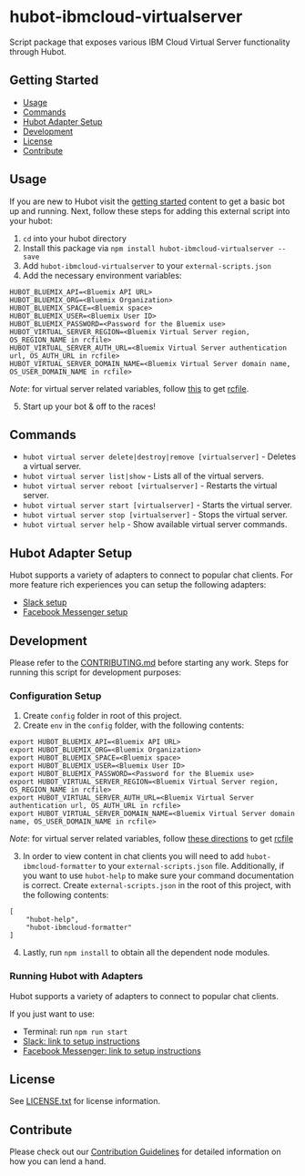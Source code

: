 # hubot-ibmcloud-virtualserver

Script package that exposes various IBM Cloud Virtual Server functionality through Hubot.

## Getting Started
  * [Usage](#usage)
  * [Commands](#commands)
  * [Hubot Adapter Setup](#hubot-adapter-setup)
  * [Development](#development)
  * [License](#license)
  * [Contribute](#contribute)

## Usage <a id="usage"></a>

If you are new to Hubot visit the [getting started](https://hubot.github.com/docs/) content to get a basic bot up and running.  Next, follow these steps for adding this external script into your hubot:

1. `cd` into your hubot directory
2. Install this package via `npm install hubot-ibmcloud-virtualserver --save`
3. Add `hubot-ibmcloud-virtualserver` to your `external-scripts.json`
4. Add the necessary environment variables:
```
HUBOT_BLUEMIX_API=<Bluemix API URL>
HUBOT_BLUEMIX_ORG=<Bluemix Organization>
HUBOT_BLUEMIX_SPACE=<Bluemix space>
HUBOT_BLUEMIX_USER=<Bluemix User ID>
HUBOT_BLUEMIX_PASSWORD=<Password for the Bluemix use>
HUBOT_VIRTUAL_SERVER_REGION=<Bluemix Virtual Server region, OS_REGION_NAME in rcfile>
HUBOT_VIRTUAL_SERVER_AUTH_URL=<Bluemix Virtual Server authentication url, OS_AUTH_URL in rcfile>
HUBOT_VIRTUAL_SERVER_DOMAIN_NAME=<Bluemix Virtual Server domain name, OS_USER_DOMAIN_NAME in rcfile>
```
_Note_: for virtual server related variables, follow [this](https://console.ng.bluemix.net/docs/virtualmachines/vm_setup_os_clients.html#vm_download_rcfile) to get [rcfile](http://docs.openstack.org/developer/python-openstackclient/index.html).

5. Start up your bot & off to the races!


## Commands <a id="commands"></a>

- `hubot virtual server delete|destroy|remove [virtualserver]` - Deletes a virtual server.
- `hubot virtual server list|show` - Lists all of the virtual servers.
- `hubot virtual server reboot [virtualserver]` - Restarts the virtual server.
- `hubot virtual server start [virtualserver]` - Starts the virtual server.
- `hubot virtual server stop [virtualserver]` - Stops the virtual server.
- `hubot virtual server help` - Show available virtual server commands.

## Hubot Adapter Setup <a id="hubot-adapter-setup"></a>

Hubot supports a variety of adapters to connect to popular chat clients.  For more feature rich experiences you can setup the following adapters:
- [Slack setup](./docs/adapters/slack.md)
- [Facebook Messenger setup](./docs/adapters/facebook.md)

## Development <a id="development"></a>

Please refer to the [CONTRIBUTING.md](./CONTRIBUTING.md) before starting any work.  Steps for running this script for development purposes:

### Configuration Setup

1. Create `config` folder in root of this project.
2. Create `env` in the `config` folder, with the following contents:
```
export HUBOT_BLUEMIX_API=<Bluemix API URL>
export HUBOT_BLUEMIX_ORG=<Bluemix Organization>
export HUBOT_BLUEMIX_SPACE=<Bluemix space>
export HUBOT_BLUEMIX_USER=<Bluemix User ID>
export HUBOT_BLUEMIX_PASSWORD=<Password for the Bluemix use>
export HUBOT_VIRTUAL_SERVER_REGION=<Bluemix Virtual Server region, OS_REGION_NAME in rcfile>
export HUBOT_VIRTUAL_SERVER_AUTH_URL=<Bluemix Virtual Server authentication url, OS_AUTH_URL in rcfile>
export HUBOT_VIRTUAL_SERVER_DOMAIN_NAME=<Bluemix Virtual Server domain name, OS_USER_DOMAIN_NAME in rcfile>
```
_Note_: for virtual server related variables, follow [these directions](https://console.ng.bluemix.net/docs/virtualmachines/vm_setup_os_clients.html#vm_download_rcfile) to get [rcfile](http://docs.openstack.org/developer/python-openstackclient/index.html)

3. In order to view content in chat clients you will need to add `hubot-ibmcloud-formatter` to your `external-scripts.json` file. Additionally, if you want to use `hubot-help` to make sure your command documentation is correct. Create `external-scripts.json` in the root of this project, with the following contents:
```
[
	"hubot-help",
	"hubot-ibmcloud-formatter"
]
```
4. Lastly, run `npm install` to obtain all the dependent node modules.

### Running Hubot with Adapters

Hubot supports a variety of adapters to connect to popular chat clients.

If you just want to use:
 - Terminal: run `npm run start`
 - [Slack: link to setup instructions](docs/adapters/slack.md)
 - [Facebook Messenger: link to setup instructions](docs/adapters/facebook.md)

## License <a id="license"></a>

See [LICENSE.txt](./LICENSE.txt) for license information.

## Contribute <a id="contribute"></a>

Please check out our [Contribution Guidelines](./CONTRIBUTING.md) for detailed information on how you can lend a hand.
